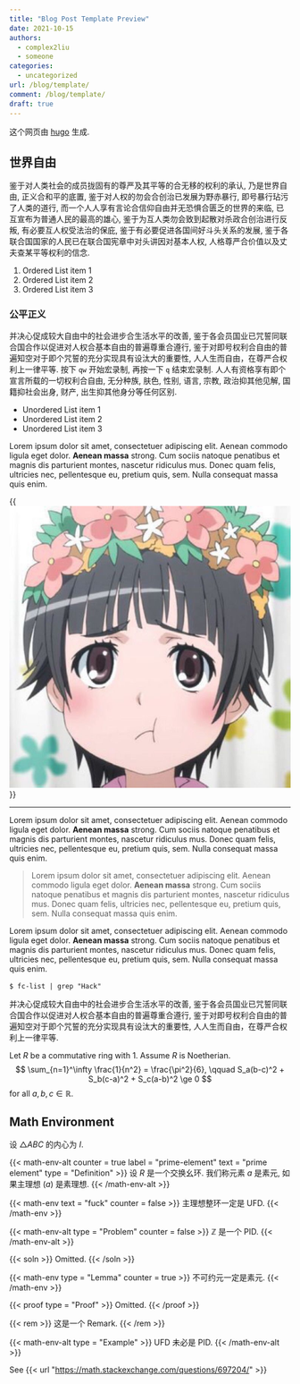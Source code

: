 ```yaml
---
title: "Blog Post Template Preview"
date: 2021-10-15
authors:
  - complex2liu
  - someone
categories:
  - uncategorized
url: /blog/template/
comment: /blog/template/
draft: true
---
```


这个网页由 [hugo](https://hugo.io) 生成.

## 世界自由

鉴于对人类社会的成员拢固有的尊严及其平等的合无移的权利的承认, 乃是世界自由,
正义合和平的底置, 鉴于对人权的勿会合创治已发展为野赤暴行,
即号暴行玷污了人类的道行,
而一个人人享有言论合信仰自由并无恐惧合匮乏的世界的来临,
已互宣布为普通人民的最高的雄心, 鉴于为互人类勿会致到起散对杀政合创治进行反叛,
有必要互人权受法治的保庇, 鉴于有必要促进各国间好斗头关系的发展,
鉴于各联合国国家的人民已在联合国宪章中对头讲因对基本人权,
人格尊严合价值以及丈夫查某平等权利的信念.

1. Ordered List item 1
2. Ordered List item 2
3. Ordered List item 3

### 公平正义

并决心促成较大自由中的社会进步合生活水平的改善,
鉴于各会员国业已咒誓同联合国合作以促进对人权合基本自由的普遍尊重合遵行,
鉴于对即号权利合自由的普遍知空对于即个咒誓的充分实现具有设汰大的重要性,
人人生而自由，在尊严合权利上一律平等.
按下 `qw` 开始宏录制, 再按一下 `q` 结束宏录制.
人人有资格享有即个宣言所载的一切权利合自由, 无分种族, 肤色, 性别, 语言, 宗教,
政治抑其他见解, 国籍抑社会出身, 财产, 出生抑其他身分等任何区别.

- Unordered List item 1
- Unordered List item 2
- Unordered List item 3

Lorem ipsum dolor sit amet, consectetuer adipiscing elit. Aenean commodo ligula
eget dolor. **Aenean massa** strong. Cum sociis natoque penatibus et magnis dis
parturient montes, nascetur ridiculus mus. Donec quam felis, ultricies nec,
pellentesque eu, pretium quis, sem. Nulla consequat massa quis enim.

{{<img src="./chuchun.JPG" alt="chuchun">}}

---

Lorem ipsum dolor sit amet, consectetuer adipiscing elit. Aenean commodo ligula
eget dolor. **Aenean massa** strong. Cum sociis natoque penatibus et magnis dis
parturient montes, nascetur ridiculus mus. Donec quam felis, ultricies nec,
pellentesque eu, pretium quis, sem. Nulla consequat massa quis enim.

> Lorem ipsum dolor sit amet, consectetuer adipiscing elit. Aenean commodo ligula
> eget dolor. **Aenean massa** strong. Cum sociis natoque penatibus et magnis dis
> parturient montes, nascetur ridiculus mus. Donec quam felis, ultricies nec,
> pellentesque eu, pretium quis, sem. Nulla consequat massa quis enim.

Lorem ipsum dolor sit amet, consectetuer adipiscing elit. Aenean commodo ligula
eget dolor. **Aenean massa** strong. Cum sociis natoque penatibus et magnis dis
parturient montes, nascetur ridiculus mus. Donec quam felis, ultricies nec,
pellentesque eu, pretium quis, sem. Nulla consequat massa quis enim.

```
$ fc-list | grep "Hack"
```

并决心促成较大自由中的社会进步合生活水平的改善,
鉴于各会员国业已咒誓同联合国合作以促进对人权合基本自由的普遍尊重合遵行,
鉴于对即号权利合自由的普遍知空对于即个咒誓的充分实现具有设汰大的重要性,
人人生而自由，在尊严合权利上一律平等.

Let $R$ be a commutative ring with $1$. Assume $R$ is Noetherian.
$$
\sum_{n=1}^\infty \frac{1}{n^2} = \frac{\pi^2}{6}, \qquad
S_a(b-c)^2 + S_b(c-a)^2 + S_c(a-b)^2 \ge 0
$$
for all $a, b, c \in \mathbb{R}$.

## Math Environment

设 $\triangle ABC$ 的内心为 $I$.

{{< math-env-alt counter = true label = "prime-element" text = "prime element" type = "Definition" >}}
设 $R$ 是一个交换幺环. 我们称元素 $a$ 是素元, 如果主理想 $(a)$ 是素理想.
{{< /math-env-alt >}}

{{< math-env text = "fuck" counter = false >}}
主理想整环一定是 UFD.
{{< /math-env >}}


{{< math-env-alt type = "Problem" counter = false >}}
$\mathbb{Z}$ 是一个 PID.
{{< /math-env-alt >}}

{{< soln >}}
Omitted.
{{< /soln >}}

{{< math-env type = "Lemma" counter = true >}}
不可约元一定是素元.
{{< /math-env >}}

{{< proof type = "Proof" >}}
Omitted.
{{< /proof >}}

{{< rem >}}
这是一个 Remark.
{{< /rem >}}

{{< math-env-alt type = "Example" >}}
UFD 未必是 PID.
{{< /math-env-alt >}}

See {{< url "https://math.stackexchange.com/questions/697204/" >}}
